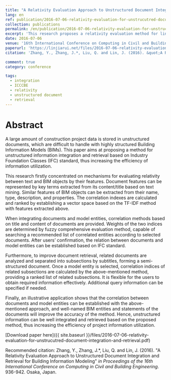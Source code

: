 ```yaml
---
title: "A Relativity Evaluation Approach to Unstructured Document Integration and Retrieval for Building Information Modeling"
lang: en
ref: publication/2016-07-06-relativity-evaluation-for-unstrucutred-document-integration-and-retrieval
collection: publications
permalink: /en/publication/2016-07-06-relativity-evaluation-for-unstrucutred-document-integration-and-retrieval
excerpt: 'This research proposes a relativity evaluation method for linking unstructured documents with BIM facilitating the retrieval process.'
date: 2016-07-06
venue: '16th International Conference on Computing in Civil and Building Engineering'
paperurl: 'https://linjiarui.net/files/2016-07-06-relativity-evaluation-for-unstrucutred-document-integration-and-retrieval.pdf'
citation: 'Zhang, Y., Zhang, J.*, Liu, Q. and Lin, J. (2016). &quot;A Relativity Evaluation Approach to Unstructured Document Integration and Retrieval for Building Information Modeling&quot; <i>in Proceedings of the 16th International Conference on Computing in Civil and Building Engineering</i>. 936-942. Osaka, Japan.'

comment: true
category: conference

tags: 
  - integration
  - ICCCBE
  - relativity
  - unstructured document
  - retrieval
---
```



Abstract
====

A large amount of construction project data is stored in unstructured documents, which are difficult to handle with highly structured Building Information Models (BIMs). This paper aims at proposing a method for unstructured information integration and retrieval based on Industry Foundation Classes (IFC) standard, thus increasing the efficiency of information utilization.  

This research firstly concentrated on mechanisms for evaluating relativity between text and BIM objects by their features. Document features can be represented by key terms extracted from its content/title based on text mining. Similar features of BIM objects can be extracted from their name, type, description, and properties. The correlation indexes are calculated and ranked by establishing a vector space based on the TF-IDF method with features extracted above.  

When integrating documents and model entities, correlation methods based on title and content of documents are provided. Weights of the two indices are determined by fuzzy comprehensive evaluation method, capable of searching a recommended list of correlated entities according to selected documents. After users’ confirmation, the relation between documents and model entities can be established based on IFC standard.  

Furthermore, to improve document retrieval, related documents are analyzed and separated into subsections by subtitles, forming a semi-structured document. Once a model entity is selected, correlation indices of related subsections are calculated by the above-mentioned method, providing a ranked list of related subsections. It is flexible for the users to obtain required information effectively. Additional query information can be specified if needed.  

Finally, an illustrative application shows that the correlation between documents and model entities can be established with the above-mentioned approach, and well-named BIM entities and statements of the documents will improve the accuracy of the method. Hence, unstructured information can be well integrated and retrieved based on the proposed method, thus increasing the efficiency of project information utilization. 

[Download paper here]({{ site.baseurl }}/files/2016-07-06-relativity-evaluation-for-unstrucutred-document-integration-and-retrieval.pdf)

Recommended citation: Zhang, Y., Zhang, J.*, Liu, Q. and Lin, J. (2016). &quot;A Relativity Evaluation Approach to Unstructured Document Integration and Retrieval for Building Information Modeling&quot; <i>in Proceedings of the 16th International Conference on Computing in Civil and Building Engineering</i>. 936-942. Osaka, Japan.